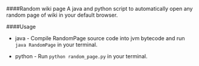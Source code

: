 ####Random wiki page
A java and python script to automatically open any random page of wiki
in your default browser.

####Usage
* java - Compile RandomPage source code into jvm bytecode and run
         `java RandomPage` in your terminal.

* python - Run `python random_page.py` in your terminal.
